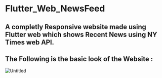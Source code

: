 # Flutter_Web_NewsFeed

## A completly Responsive website made using Flutter web which shows Recent News using NY Times web API.

## The Following is the basic look of the Website :

![Untitled](https://user-images.githubusercontent.com/58221273/72017372-8ca9c280-328b-11ea-8c38-c6f4d45b6aaa.png)
